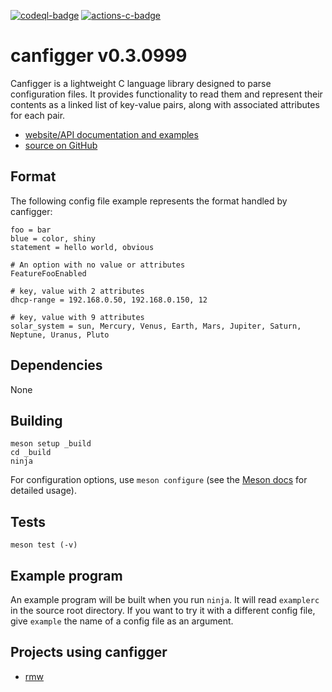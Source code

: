 [![codeql-badge]][codeql-url]
[![actions-c-badge]][actions-c-url]

# canfigger v0.3.0999

Canfigger is a lightweight C language library designed to parse configuration
files. It provides functionality to read them and represent their contents as
a linked list of key-value pairs, along with associated attributes for each
pair.

* [website/API documentation and examples](https://andy5995.github.io/canfigger/)
* [source on GitHub](https://github.com/andy5995/canfigger/)

## Format

The following config file example represents the format handled by canfigger:

```
foo = bar
blue = color, shiny
statement = hello world, obvious

# An option with no value or attributes
FeatureFooEnabled

# key, value with 2 attributes
dhcp-range = 192.168.0.50, 192.168.0.150, 12

# key, value with 9 attributes
solar_system = sun, Mercury, Venus, Earth, Mars, Jupiter, Saturn, Neptune, Uranus, Pluto
```
## Dependencies

None

## Building

    meson setup _build
    cd _build
    ninja

For configuration options, use `meson configure` (see the [Meson
docs](https://mesonbuild.com/) for detailed usage).

## Tests

    meson test (-v)

## Example program

An example program will be built when you run `ninja`. It will read
`examplerc` in the source root directory. If you want to try it with a
different config file, give `example` the name of a config file as an
argument.

<!-- Add your project here if it has had at least one release -->
## Projects using canfigger

* [rmw](https://theimpossibleastronaut.github.io/rmw-website/)

[codeql-badge]: https://github.com/andy5995/canfigger/workflows/CodeQL/badge.svg
[codeql-url]: https://github.com/andy5995/canfigger/actions?query=workflow%3ACodeQL
[actions-c-badge]: https://github.com/andy5995/canfigger/actions/workflows/c-cpp.yml/badge.svg
[actions-c-url]: https://github.com/andy5995/canfigger/actions/workflows/c-cpp.yml

